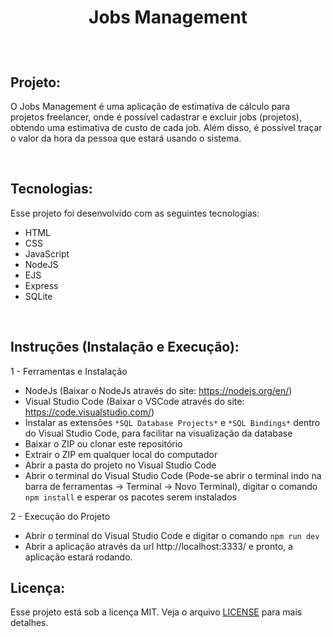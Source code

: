 <h1 align="center">
  <p> Jobs Management <p/>
</h1>

<!-- <p align="center">
  <a href="#-tecnologias">Tecnologias</a>&nbsp;&nbsp;&nbsp;|&nbsp;&nbsp;&nbsp;
  <a href="#-projeto">Projeto</a>&nbsp;&nbsp;&nbsp;|&nbsp;&nbsp;&nbsp;
  <a href="#memo-licença">Licença</a>
</p> -->

<br>

## Projeto:

O Jobs Management é uma aplicação de estimativa de cálculo para projetos freelancer, onde é possível cadastrar e excluir jobs (projetos), obtendo uma estimativa de custo de cada job. Além disso, é possível traçar o valor da hora da pessoa que estará usando o sistema.

<br>

## Tecnologias:

Esse projeto foi desenvolvido com as seguintes tecnologias:

- HTML
- CSS
- JavaScript
- NodeJS
- EJS
- Express
- SQLite

<br>

## Instruções (Instalação e Execução):

1 - Ferramentas e Instalação
- NodeJs (Baixar o NodeJs através do site: https://nodejs.org/en/)
- Visual Studio Code (Baixar o VSCode através do site: https://code.visualstudio.com/)
- Instalar as extensões `*SQL Database Projects*` e `*SQL Bindings*` dentro do Visual Studio Code, para facilitar na visualização da database
- Baixar o ZIP ou clonar este repositório
- Extrair o ZIP em qualquer local do computador
- Abrir a pasta do projeto no Visual Studio Code
- Abrir o terminal do Visual Studio Code (Pode-se abrir o terminal indo na barra de ferramentas → Terminal → Novo Terminal), digitar o comando `npm install` e esperar os pacotes serem instalados

2 - Execução do Projeto
- Abrir o terminal do Visual Studio Code e digitar o comando `npm run dev`
- Abrir a aplicação através da url http://localhost:3333/ e pronto, a aplicação estará rodando.

## Licença:

Esse projeto está sob a licença MIT. Veja o arquivo [LICENSE](.github/LICENSE.md) para mais detalhes.
